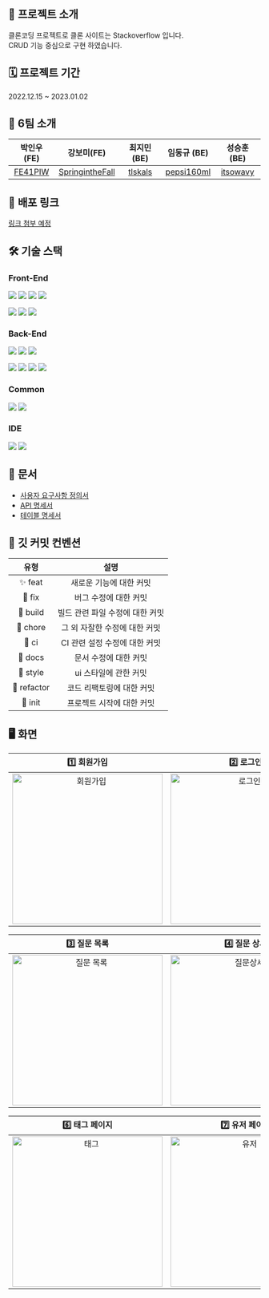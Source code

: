 ## 🔎 프로젝트 소개

클론코딩 프로젝트로 클론 사이트는 Stackoverflow 입니다.  
CRUD 기능 중심으로 구현 하였습니다.

## 🗓️ 프로젝트 기간

2022.12.15 ~ 2023.01.02

## 🫡 6팀 소개

|              박인우 (FE)              |                      강보미(FE)                       |              최지민 (BE)              |                 임동규 (BE)                 |               성승훈 (BE)               |
| :-----------------------------------: | :---------------------------------------------------: | :-----------------------------------: | :-----------------------------------------: | :-------------------------------------: |
| [FE41PIW](https://github.com/FE41PIW) | [SpringintheFall](https://github.com/SpringintheFall) | [tlskals](https://github.com/tlskals) | [pepsi160ml](https://github.com/pepsi160ml) | [itsowavy](https://github.com/itsowavy) |

## 🔗 배포 링크

[링크 첨부 예정]()

## 🛠️ 기술 스택

### Front-End

<img src="https://img.shields.io/badge/html5-E34F26?style=for-the-badge&logo=html5&logoColor=white"> <img src="https://img.shields.io/badge/css-1572B6?style=for-the-badge&logo=css3&logoColor=white"> <img src="https://img.shields.io/badge/JavaScript-FFC000?style=for-the-badge&logo=JavaScript&logoColor=black"/> <img src="https://img.shields.io/badge/react-61DAFB?style=for-the-badge&logo=react&logoColor=black">

<img src="https://img.shields.io/badge/styledcomponents-DB7093?style=for-the-badge&logo=styledcomponents&logoColor=black"> <img src="https://img.shields.io/badge/Axios-181717?style=for-the-badge&logo=Axios&logoColor=white"> <img src="https://img.shields.io/badge/AmazonS3-339933?style=for-the-badge&logo=AmazonS3&logoColor=white">

### Back-End

<img src="https://img.shields.io/badge/java-007396?style=for-the-badge&logo=OpenJDK&logoColor=white"> <img src="https://img.shields.io/badge/Spring Boot-6DB33F?style=for-the-badge&logo=Spring Boot&logoColor=white"> <img src="https://img.shields.io/badge/Spring Security-6DB33F?style=for-the-badge&logo=Spring Security&logoColor=white">

<img src="https://img.shields.io/badge/MySQL-4479A1?style=for-the-badge&logo=MySQL&logoColor=white"> <img src="https://img.shields.io/badge/JWT-black?style=for-the-badge&logo=JSON%20web%20tokens"/> <img src="https://img.shields.io/badge/Amazon EC2-FF9900?style=for-the-badge&logo=AmazonEC2&logoColor=white"> <img src="https://img.shields.io/badge/Amazon RDS-527FFF?style=for-the-badge&logo=AmazonRDS&logoColor=white">

### Common

<img src="https://img.shields.io/badge/git-F05032?style=for-the-badge&logo=git&logoColor=white"> 
<img src="https://img.shields.io/badge/github-181717?style=for-the-badge&logo=github&logoColor=white">

### IDE

<img src="https://img.shields.io/badge/IntelliJIDEA-000000.svg?style=for-the-badge&logo=intellij-idea&logoColor=white"/> <img src="https://img.shields.io/badge/Visual%20Studio%20Code-0078d7.svg?style=for-the-badge&logo=visual-studio-code&logoColor=white"/>

<!-- ## ⚙️ 프로젝트 구조
- 배포가 어찌 될지 몰라 임시 주석 처리 해두겠습니다.
- -->

## 📑 문서

- [사용자 요구사항 정의서](https://docs.google.com/spreadsheets/d/1YWICfYl1hsli0EcnMNb1D5Xn1ooaCGuxFX4uF-dSuOI/edit?usp=sharing)
- [API 명세서](https://documenter.getpostman.com/view/23681970/2s8Z6vYDyD#cf692660-06d8-4631-a86a-dfc0f82c6dc8)
- [테이블 명세서](https://www.erdcloud.com/d/ikCgQwhdG6snN3Foq)

## 🚩 깃 커밋 컨벤션

|    유형     |              설명               |
| :---------: | :-----------------------------: |
|   ✨ feat   |     새로운 기능에 대한 커밋     |
|   🐛 fix    |      버그 수정에 대한 커밋      |
|  👷 build   | 빌드 관련 파일 수정에 대한 커밋 |
|  🔨 chore   |  그 외 자잘한 수정에 대한 커밋  |
|    💚 ci    |  CI 관련 설정 수정에 대한 커밋  |
|   📝 docs   |      문서 수정에 대한 커밋      |
|  💄 style   |      ui 스타일에 관한 커밋      |
| 🎨 refactor |    코드 리팩토링에 대한 커밋    |
|   🎉 init   |    프로젝트 시작에 대한 커밋    |

## 🖥️ 화면

|1️⃣ 회원가입|2️⃣ 로그인|
|:-:|:-:|
|<img width="300" alt="회원가입" src="https://user-images.githubusercontent.com/48042650/210187105-850b2c1f-101c-4f99-be71-baf582f029b7.png">|<img width="300" alt="로그인" src="https://user-images.githubusercontent.com/48042650/210187067-72608843-8647-42be-b9ed-fb29559c1b3d.png">

|3️⃣ 질문 목록|4️⃣ 질문 상세|5️⃣ 질문 작성
|:-:|:-:|:-:|
|<img width="300" alt="질문 목록" src="https://user-images.githubusercontent.com/48042650/210187148-c96d286e-701f-49d7-93a8-af42fff39ff8.png">|<img width="300" alt="질문상세" src="https://user-images.githubusercontent.com/48042650/210187197-815b8ae3-3f01-44c7-9986-9c6f4932cc06.png">|<img width="300" alt="질문 작성" src="https://user-images.githubusercontent.com/48042650/210187164-0b75b062-a3d2-48eb-9255-6d00a4398b96.png">|<img width="300" alt="" src="">

|6️⃣ 태그 페이지|7️⃣ 유저 페이지|
|:-:|:-:|
|<img width="300" alt="태그" src="https://user-images.githubusercontent.com/48042650/210187217-f0f35a30-bafd-499a-bdfe-7b14b072298a.png">|<img width="300" alt="유저" src="https://user-images.githubusercontent.com/48042650/210187240-99cb46d4-ffaf-4202-9a88-2eb0a258e3ea.png">|
